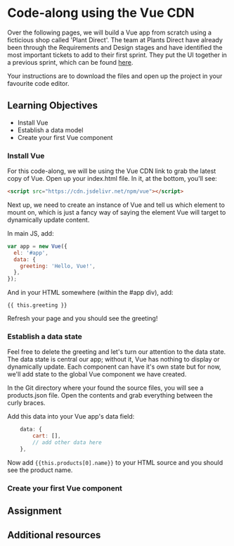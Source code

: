 # Code-along using the Vue CDN

Over the following pages, we will build a Vue app from scratch using a ficticious shop called 'Plant Direct'. The team at Plants Direct have already been through the Requirements and Design stages and have identified the most important tickets to add to their first sprint. They put the UI together in a previous sprint, which can be found [here](https://github.com/MultiverseLearningProducts/swe2-solutions/tree/main/MOD1/plants-direct-starter/starter).

Your instructions are to download the files and open up the project in your favourite code editor.

## Learning Objectives

- Install Vue
- Establish a data model
- Create your first Vue component

### Install Vue

For this code-along, we will be using the Vue CDN link to grab the latest copy of Vue. Open up your index.html file. In it, at the bottom, you'll see:

```html
<script src="https://cdn.jsdelivr.net/npm/vue"></script>
```

Next up, we need to create an instance of Vue and tell us which element to mount on, which is just a fancy way of saying the element Vue will target to dynamically update content.

In main JS, add:

```javascript
var app = new Vue({
  el: '#app',
  data: {
    greeting: 'Hello, Vue!',
  },
});
```

And in your HTML somewhere (within the #app div), add:

```vue
{{ this.greeting }}
```

Refresh your page and you should see the greeting!

### Establish a data state

Feel free to delete the greeting and let's turn our attention to the data state. The data state is central our app; without it, Vue has nothing to display or dynamically update. Each component can have it's own state but for now, we'll add state to the global Vue component we have created.

In the Git directory where your found the source files, you will see a products.json file. Open the contents and grab everything between the curly braces.

Add this data into your Vue app's data field:

```javascript
    data: {
        cart: [],
        // add other data here
    },
```

Now add `{{this.products[0].name}}` to your HTML source and you should see the product name.

### Create your first Vue component

## Assignment

## Additional resources

